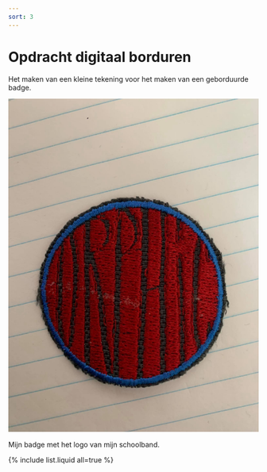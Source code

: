 ```yaml
---
sort: 3
---
```


# Opdracht digitaal borduren 

Het maken van een kleine tekening voor het maken van een geborduurde badge. 

![badge](logo.borduren.jpg)

Mijn badge met het logo van mijn schoolband. 


{% include list.liquid all=true %}
